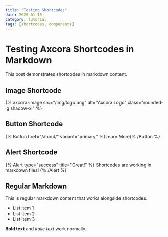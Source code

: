 ```yaml
---
title: "Testing Shortcodes"
date: 2025-01-15
category: tutorial
tags: [shortcodes, components]
---
```


# Testing Axcora Shortcodes in Markdown

This post demonstrates shortcodes in markdown content.

## Image Shortcode

{% axcora-image src="/img/logo.png" alt="Axcora Logo" class="rounded-lg shadow-xl" %}

## Button Shortcode

{% Button href="/about/" variant="primary" %}Learn More{% /Button %}

## Alert Shortcode  

{% Alert type="success" title="Great!" %}
Shortcodes are working in markdown files!
{% /Alert %}

## Regular Markdown

This is regular markdown content that works alongside shortcodes.

- List item 1
- List item 2
- List item 3

**Bold text** and *italic text* work normally.
